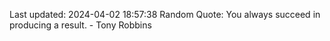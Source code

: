 Last updated: 2024-04-02 18:57:38
Random Quote: You always succeed in producing a result. - Tony Robbins